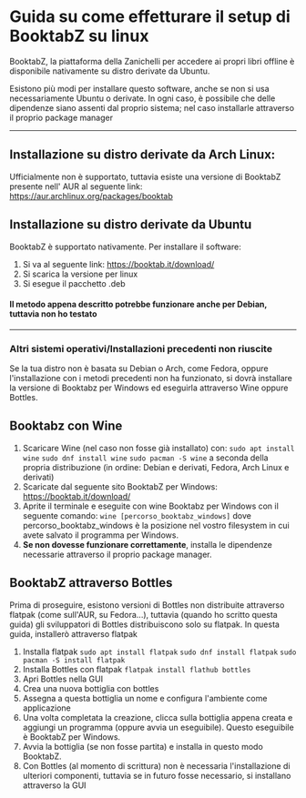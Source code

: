 # Guida su come effetturare il setup di BooktabZ su linux
BooktabZ, la piattaforma della Zanichelli per accedere ai propri libri offline è disponibile nativamente su distro derivate da Ubuntu.

Esistono più modi per installare questo software, anche se non si usa necessariamente Ubuntu o derivate. In ogni caso, è possibile che delle dipendenze siano assenti dal proprio sistema; nel caso installarle attraverso il proprio package manager

***

## Installazione su distro derivate da Arch Linux:
Ufficialmente non è supportato, tuttavia esiste una versione di BooktabZ presente nell' AUR al seguente link: 
https://aur.archlinux.org/packages/booktab

## Installazione su distro derivate da Ubuntu
BooktabZ è supportato nativamente. Per installare il software:
1. Si va al seguente link: https://booktab.it/download/
2. Si scarica la versione per linux
3. Si esegue il pacchetto .deb
#### Il metodo appena descritto potrebbe funzionare anche per Debian, tuttavia non ho testato

*** 

### Altri sistemi operativi/Installazioni precedenti non riuscite
Se la tua distro non è basata su Debian o Arch, come Fedora, oppure l'installazione con i metodi precedenti non ha funzionato, si dovrà installare la versione di Booktabz per Windows ed eseguirla attraverso Wine oppure Bottles. 

## Booktabz con Wine
1. Scaricare Wine (nel caso non fosse già installato) con:
  `sudo apt install wine`
  `sudo dnf install wine`
  `sudo pacman -S wine`
  a seconda della propria distribuzione (in ordine: Debian e derivati, Fedora, Arch Linux e derivati)
2. Scaricate dal seguente sito BooktabZ per Windows: https://booktab.it/download/
3. Aprite il terminale e eseguite con wine Booktabz per Windows con il seguente comando:
   `wine [percorso_booktabz_windows]`
   dove percorso_booktabz_windows è la posizione nel vostro filesystem in cui avete salvato il programma per Windows.
4. **Se non dovesse funzionare correttamente**, installa le dipendenze necessarie attraverso il proprio package manager.

## BooktabZ attraverso Bottles
Prima di proseguire, esistono versioni di Bottles non distribuite attraverso flatpak (come sull'AUR, su Fedora...), tuttavia (quando ho scritto questa guida) gli sviluppatori di Bottles distribuiscono solo su flatpak. In questa guida, installerò attraverso flatpak

1. Installa flatpak
   `sudo apt install flatpak`
   `sudo dnf install flatpak`
   `sudo pacman -S install flatpak`
2. Installa Bottles con flatpak
   `flatpak install flathub bottles`
3. Apri Bottles nella GUI
4. Crea una nuova bottiglia con bottles
5. Assegna a questa bottiglia un nome e configura l'ambiente come applicazione
6. Una volta completata la creazione, clicca sulla bottiglia appena creata e aggiungi un programma (oppure avvia un eseguibile). Questo eseguibile è BooktabZ per Windows.
7. Avvia la bottiglia (se non fosse partita) e installa in questo modo BooktabZ.
8. Con Bottles (al momento di scrittura) non è necessaria l'installazione di ulteriori componenti, tuttavia se in futuro fosse necessario, si installano attraverso la GUI
